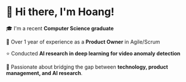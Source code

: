 # 💫 Hi there, I'm Hoang!

🎓 I'm a recent **Computer Science graduate** 

📌 Over 1 year of experience as a **Product Owner** in Agile/Scrum

⭐ Conducted **AI research in deep learning for video anomaly detection**  

🚀 Passionate about bridging the gap between **technology, product management, and AI research**.
